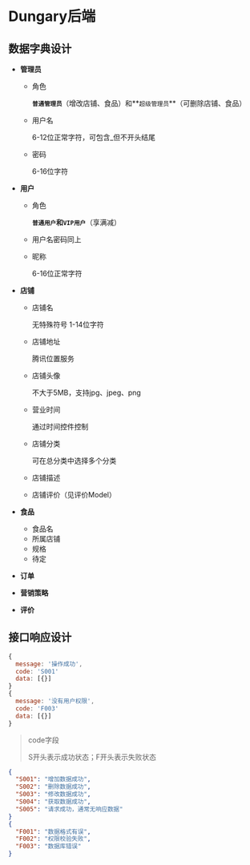 # Dungary后端

## 数据字典设计

* **管理员**

  * 角色

    **`普通管理员`**（增改店铺、食品）和**`超级管理员`**（可删除店铺、食品）

  * 用户名

    6-12位正常字符，可包含_但不开头结尾

  * 密码

    6-16位字符

* **用户**

  * 角色

    **`普通用户`**和**`VIP用户`**（享满减）

  * 用户名密码同上

  * 昵称

    6-16位正常字符

* **店铺**

  * 店铺名

    无特殊符号 1-14位字符

  * 店铺地址

    腾讯位置服务
    
  * 店铺头像

    不大于5MB，支持jpg、jpeg、png

  * 营业时间

    通过时间控件控制

  * 店铺分类

    可在总分类中选择多个分类

  * 店铺描述

  * 店铺评价（见评价Model）

* **食品**

  * 食品名
  * 所属店铺
  * 规格
  * 待定

* **订单**

* **营销策略**

* **评价**

## 接口响应设计

```js
{
  message: '操作成功',
  code: 'S001'
  data: [{}]
}
{
  message: '没有用户权限',
  code: 'F003'
  data: [{}]
}
```

> code字段
>
> S开头表示成功状态；F开头表示失败状态

```json
{
  "S001": "增加数据成功",
  "S002": "删除数据成功",
  "S003": "修改数据成功",
  "S004": "获取数据成功",
  "S005": "请求成功，通常无响应数据"
}
{
  "F001": "数据格式有误",
  "F002": "权限校验失败",
  "F003": "数据库错误"
}
```

